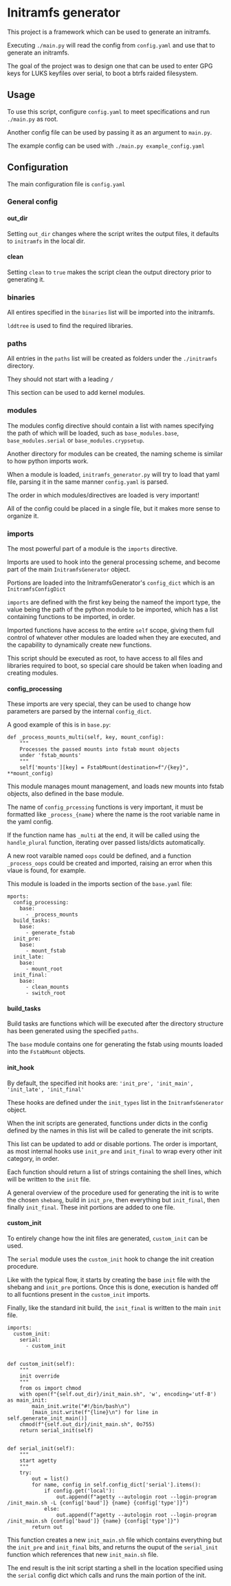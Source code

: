 # Initramfs generator

This project is a framework which can be used to generate an initramfs.

Executing `./main.py` will read the config from `config.yaml` and use that to generate an initramfs.

The goal of the project was to design one that can be used to enter GPG keys for LUKS keyfiles over serial, to boot a btrfs raided filesystem.

## Usage

To use this script, configure `config.yaml` to meet specifications and run `./main.py` as root.

Another config file can be used by passing it as an argument to `main.py`.

The example config can be used with `./main.py example_config.yaml`

## Configuration

The main configuration file is `config.yaml`

### General config

#### out_dir

Setting `out_dir` changes where the script writes the output files, it defaults to `initramfs` in the local dir.

#### clean

Setting `clean` to `true` makes the script clean the output directory prior to generating it.


### binaries

All entires specified in the `binaries` list will be imported into the initramfs.

`lddtree` is used to find the required libraries.


### paths

All entries in the `paths` list will be created as folders under the `./initramfs` directory.

They should not start with a leading `/`

This section can be used to add kernel modules.

### modules

The modules config directive should contain a list with names specifying the path of which will be loaded, such as `base_modules.base`, `base_modules.serial` or `base_modules.crypsetup`.

Another directory for modules can be created, the naming scheme is similar to how python imports work.

When a module is loaded, `initramfs_generator.py` will try to load that yaml file, parsing it in the same manner `config.yaml` is parsed.

The order in which modules/directives are loaded is very important!

All of the config could be placed in a single file, but it makes more sense to organize it.


### imports

The most powerful part of a module is the `imports` directive.

Imports are used to hook into the general processing scheme, and become part of the main `InitramfsGenerator` object.

Portions are loaded into the InitramfsGenerator's `config_dict` which is an `InitramfsConfigDict`

`imports` are defined with the first key being the nameof the import type, the value being the path of the python module to be imported, which has a list containing functions to be imported, in order.

Imported functions have access to the entire `self` scope, giving them full control of whatever other modules are loaded when they are executed, and the capability to dynamically create new functions.

This script should be executed as root, to have access to all files and libraries required to boot, so special care should be taken when loading and creating modules. 

#### config_processing

These imports are very special, they can be used to change how parameters are parsed by the internal `config_dict`.

A good example of this is in `base.py`:

```
def _process_mounts_multi(self, key, mount_config):
    """
    Processes the passed mounts into fstab mount objects
    under 'fstab_mounts'
    """
    self['mounts'][key] = FstabMount(destination=f"/{key}", **mount_config)

```

This module manages mount management, and loads new mounts into fstab objects, also defined in the base module.

The name of `config_prcessing` functions is very important, it must be formatted like `_process_{name}` where the name is the root variable name in the yaml config.

If the function name has `_multi` at the end, it will be called using the `handle_plural` function, iterating over passed lists/dicts automatically.

A new root varaible named `oops` could be defined, and a function `_process_oops` could be created and imported, raising an error when this vlaue is found, for example.

This module is loaded in the imports section of the `base.yaml` file:

```
mports:
  config_processing:
    base:
      - _process_mounts
  build_tasks:
    base:
      - generate_fstab
  init_pre:
    base:
      - mount_fstab
  init_late:
    base:
      - mount_root
  init_final:
    base:
      - clean_mounts
      - switch_root

```

#### build_tasks

Build tasks are functions which will be executed after the directory structure has been generated using the specified `paths`.

The `base` module contains one for generating the fstab using mounts loaded into the `FstabMount` objects.

#### init_hook

By default, the specified init hooks are: `'init_pre', 'init_main', 'init_late', 'init_final'`

These hooks are defined under the `init_types` list in the `InitramfsGenerator` object.

When the init scripts are generated, functions under dicts in the config defined by the names in this list will be called to generate the init scripts.

This list can be updated to add or disable portions.  The order is important, as most internal hooks use `init_pre` and `init_final` to wrap every other init category, in order.

Each function should return a list of strings containing the shell lines, which will be written to the `init` file.

A general overview of the procedure used for generating the init is to write the chosen `shebang`, build in `init_pre`, then everything but `init_final`, then finally `init_final`.  These init portions are added to one file.

#### custom_init

To entirely change how the init files are generated, `custom_init` can be used. 

The `serial` module uses the `custom_init` hook to change the init creation procedure.

Like with the typical flow, it starts by creating the base `init` file with the shebang and `init_pre` portions. Once this is done, execution is handed off to all fucntions present in the `custom_init` imports.

Finally, like the standard init build, the `init_final` is written to the main `init` file.

```
imports:
  custom_init:
    serial:
      - custom_init


```

```
def custom_init(self):
    """
    init override
    """
    from os import chmod
    with open(f"{self.out_dir}/init_main.sh", 'w', encoding='utf-8') as main_init:
        main_init.write("#!/bin/bash\n")
        [main_init.write(f"{line}\n") for line in self.generate_init_main()]
    chmod(f"{self.out_dir}/init_main.sh", 0o755)
    return serial_init(self)


def serial_init(self):
    """
    start agetty
    """
    try:
        out = list()
        for name, config in self.config_dict['serial'].items():
            if config.get('local'):
                out.append(f"agetty --autologin root --login-program /init_main.sh -L {config['baud']} {name} {config['type']}")
            else:
                out.append(f"agetty --autologin root --login-program /init_main.sh {config['baud']} {name} {config['type']}")
        return out

```

This function creates a new `init_main.sh` file which contains everything but the `init_pre` and `init_final` bits, and returns the ouput of the `serial_init` function which references that new `init_main.sh` file.

The end result is the init script starting a shell in the location specified using the `serial` config dict which calls and runs the main portion of the init.
